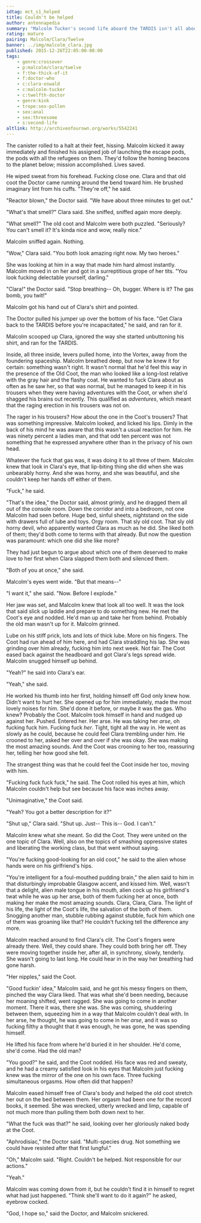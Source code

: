 ```yaml
---
idtag: mct_s1_helped
title: Couldn't be helped
author: antennapedia
summary: "Malcolm Tucker's second life aboard the TARDIS isn't all about smashing oppressive states. Sometimes it's about sex pollen in canisters."
rating: mature
pairing: Malcolm/Clara/Twelve
banner: ../img/malcolm_clara.jpg
published: 2015-12-26T22:05:00-08:00
tags:
    - genre:crossover
    - p:malcolm/clara/twelve
    - f:the-thick-of-it
    - f:doctor-who
    - c:clara-oswald
    - c:malcolm-tucker
    - c:twelfth-doctor
    - genre:kink
    - trope:sex-pollen
    - sex:anal
    - sex:threesome
    - s:second-life
altlink: http://archiveofourown.org/works/5542241
---
```

The canister rolled to a halt at their feet, hissing. Malcolm kicked it away immediately and finished his assigned job of launching the escape pods, the pods with all the refugees on them. They'd follow the homing beacons to the planet below; mission accomplished. Lives saved.

He wiped sweat from his forehead. Fucking close one. Clara and that old coot the Doctor came running around the bend toward him. He brushed imaginary lint from his cuffs. "They're off," he said.

"Reactor blown," the Doctor said. "We have about three minutes to get out."

"What's that smell?" Clara said. She sniffed, sniffed again more deeply.

"What smell?" The old coot and Malcolm were both puzzled. "Seriously? You can't smell it? It's kinda nice and wow, really nice."

Malcolm sniffed again. Nothing.

"Wow," Clara said. "You both look amazing right now. My two heroes."

She was looking at him in a way that made him hard almost instantly. Malcolm moved in on her and got in a surreptitious grope of her tits. "You look fucking delectable yourself, darling."

"Clara!" the Doctor said. "Stop breathing-- Oh, bugger. Where is it? The gas bomb, you twit!"

Malcolm got his hand out of Clara's shirt and pointed.

The Doctor pulled his jumper up over the bottom of his face. "Get Clara back to the TARDIS before you're incapacitated," he said, and ran for it.

Malcolm scooped up Clara, ignored the way she started unbuttoning his shirt, and ran for the TARDIS.

Inside, all three inside, levers pulled home, into the Vortex, away from the foundering spaceship. Malcolm breathed deep, but now he knew it for certain: something wasn't right. It wasn't normal that he'd feel this way in the presence of the Old Coot, the man who looked like a long-lost relative with the gray hair and the flashy coat. He wanted to fuck Clara about as often as he saw her, so that was normal, but he managed to keep it in his trousers when they were having adventures with the Coot, or when she'd shagged his brains out recently. This qualified as *adventures*, which meant that the raging erection in his trousers was not on.

The rager in his trousers? How about the one in the Coot's trousers? That was something impressive. Malcolm looked, and licked his lips. Dimly in the back of his mind he was aware that this wasn't a usual reaction for him. He was ninety percent a ladies man, and that odd ten percent was not something that he expressed anywhere other than in the privacy of his own head.

Whatever the fuck that gas was, it was doing it to all three of them. Malcolm knew that look in Clara's eye, that lip-biting thing she did when she was unbearably horny. And she was horny, and she was beautiful, and she couldn't keep her hands off either of them.

"Fuck," he said.

"That's the idea," the Doctor said, almost grimly, and he dragged them all out of the console room. Down the corridor and into a bedroom, not one Malcolm had seen before. Huge bed, sinful sheets, nightstand on the side with drawers full of lube and toys. Orgy room. That sly old coot. That sly old horny devil, who apparently wanted Clara as much as he did. She liked both of them; they'd both come to terms with that already. But now the question was paramount: which one did she like more?

They had just begun to argue about which one of them deserved to make love to her first when Clara slapped them both and silenced them.

"Both of you at once," she said.

Malcolm's eyes went wide. "But that means--"

"I want it," she said. "Now. Before I explode."

Her jaw was set, and Malcolm knew that look all too well. It was the look that said slick up laddie and prepare to do something new. He met the Coot's eye and nodded. He'd man up and take her from behind. Probably the old man wasn't up for it. Malcolm grinned.

Lube on his stiff prick, lots and lots of thick lube. More on his fingers. The Coot had run ahead of him here, and had Clara straddling his lap. She was grinding over him already, fucking him into next week. Not fair. The Coot eased back against the headboard and got Clara's legs spread wide. Malcolm snugged himself up behind.

"Yeah?" he said into Clara's ear.

"Yeah," she said.

He worked his thumb into her first, holding himself off God only knew how. Didn't want to hurt her. She opened up for him immediately, made the most lovely noises for him. She'd done it before, or maybe it was the gas. Who knew? Probably the Coot. Malcolm took himself in hand and nudged up against her. Pushed. Entered her. Her arse. He was taking her *arse*, oh fucking fuck him. Fucking fuck *her*. Tight, tight all the way in. He went as slowly as he could, because he could feel Clara trembling under him. He crooned to her, asked her over and over if she was okay. She was making the most amazing sounds. And the Coot was crooning to her too, reassuring her, telling her how good she felt.

The strangest thing was that he could feel the Coot inside her too, moving with him.

"Fucking fuck fuck fuck," he said. The Coot rolled his eyes at him, which Malcolm couldn't help but see because his face was inches away.

"Unimaginative," the Coot said.

"Yeah? You got a better description for it?"

"Shut up," Clara said. "Shut up. Just-- This is-- God. I can't."

Malcolm knew what she meant. So did the Coot. They were united on the one topic of Clara. Well, also on the topics of smashing oppressive states and liberating the working class, but that went without saying.

"You're fucking good-looking for an old coot," he said to the alien whose hands were on his girlfriend's hips.

"You're intelligent for a foul-mouthed pudding brain," the alien said to him in that disturbingly improbable Glasgow accent, and kissed him. Well, wasn't that a delight, alien male tongue in his mouth, alien cock up his girlfriend's twat while he was up her arse, both of them fucking her at once, both making her make the most amazing sounds. Clara, Clara, Clara. The light of his life, the light of the Coot's life, the salvation of the both of them. Snogging another man, stubble rubbing against stubble, fuck him which one of them was groaning like that? He couldn't fucking tell the difference any more.

Malcolm reached around to find Clara's clit. The Coot's fingers were already there. Well, they could share. They could both bring her off. They were moving together inside her, after all, in synchrony, slowly, tenderly. She wasn't going to last long. He could hear in in the way her breathing had gone harsh.

"Her nipples," said the Coot.

"Good fuckin' idea," Malcolm said, and he got his messy fingers on them, pinched the way Clara liked. That was what she'd been needing, because her moaning shifted, went ragged. She was going to come in another moment. There it was, there she was. She was coming, shuddering between them, squeezing him in a way that Malcolm couldn't deal with. In her arse, he thought, he was going to come in her *arse*, and it was so fucking filthy a thought that it was enough, he was gone, he was spending himself.

He lifted his face from where he'd buried it in her shoulder. He'd come, she'd come. Had the old man?

"You good?" he said, and the Coot nodded. His face was red and sweaty, and he had a creamy satisfied look in his eyes that Malcolm just fucking knew was the mirror of the one on his own face. Three fucking simultaneous orgasms. How often did that happen?

Malcolm eased himself free of Clara's body and helped the old coot stretch her out on the bed between them. Her orgasm had been one for the record books, it seemed. She was wrecked, utterly wrecked and limp, capable of not much more than pulling them both down next to her.

"What the fuck was that?" he said, looking over her gloriously naked body at the Coot.

"Aphrodisiac," the Doctor said. "Multi-species drug. Not something we could have resisted after that first lungful."

"Oh," Malcolm said. "Right. Couldn't be helped. Not responsible for our actions."

"Yeah."

Malcolm was coming down from it, but he couldn't find it in himself to regret what had just happened. "Think she'll want to do it again?" he asked, eyebrow cocked.

"God, I hope so," said the Doctor, and Malcolm snickered.
